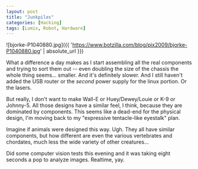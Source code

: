 ```yaml
---
layout: post
title: "Junkpiles"
categories: [Hacking]
tags: [Lumix, Robot, Hardware]
---
```



![bjorke-P1040880.jpg]({{ 'https://www.botzilla.com/blog/pix2009/bjorke-P1040880.jpg' | absolute_url }})



What a difference a day makes as I start assembling all the real components and trying to sort them out -- even doubling the size of the chassis the whole thing seems... smaller. And it's definitely slower. And I still haven't added the USB router or the <i>second</i> power supply for the linux portion. Or the lasers.


<!--more-->
But really, I don't want to make Wall-E or Huey/Dewey/Louie or K-9 or Johnny-5. All those designs have a similar feel, I think, because they are dominated by components.  This seems like a dead-end for the physical design, I'm moving back to my "expressive tentacle-like eyestalk" plan.

Imagine if animals were designed this way. Ugh. They all have similar components, but how different are even the various vertebrates and chordates, much less the wide variety of other creatures... 

Did some computer vision tests this evening and it was taking eight seconds a pop to analyze images. Realtime, yay.

